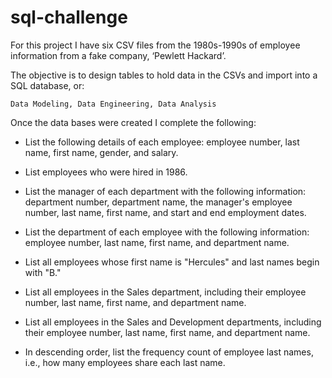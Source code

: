 # sql-challenge
For this project I have six CSV files from the 1980s-1990s of employee information from a fake company, ‘Pewlett Hackard’. 

The objective is to design tables to hold data in the CSVs and import into a SQL database, or:

	Data Modeling, Data Engineering, Data Analysis
  
Once the data bases were created I complete the following:

  -  List the following details of each employee: employee number, last name, first name, gender, and salary.


  -  List employees who were hired in 1986.


  -  List the manager of each department with the following information: department number, department name, the manager's employee number, last name, first name, and start and end employment dates.


  -  List the department of each employee with the following information: employee number, last name, first name, and department name.


  -  List all employees whose first name is "Hercules" and last names begin with "B."


  -  List all employees in the Sales department, including their employee number, last name, first name, and department name.


  -  List all employees in the Sales and Development departments, including their employee number, last name, first name, and department name.


  -  In descending order, list the frequency count of employee last names, i.e., how many employees share each last name.
